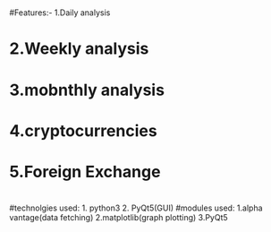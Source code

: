 #
#Features:-	1.Daily analysis
#		2.Weekly analysis
#		3.mobnthly analysis
#		4.cryptocurrencies
#		5.Foreign Exchange
#
#technolgies used:
		1. python3
		2. PyQt5(GUI)
#modules used:
		1.alpha vantage(data fetching)
		2.matplotlib(graph plotting)
3.PyQt5
